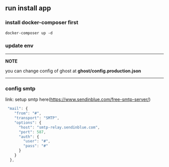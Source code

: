 ## run install app
### install docker-composer first
```
docker-composer up -d
```
### update env

---
**NOTE**

you can change config of ghost at 
**ghost/config.production.json**

---
### config smtp
link: setup smtp here(https://www.sendinblue.com/free-smtp-server/)
```js
 "mail": {
    "from": "#",
    "transport": "SMTP",
    "options": {
      "host": "smtp-relay.sendinblue.com",
      "port": 587,
      "auth": {
        "user": "#",
        "pass": "#"
      }
    }
  },
```